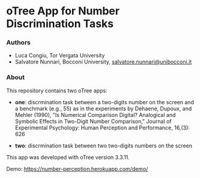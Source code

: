 # oTree App for Number Discrimination Tasks

### Authors
* Luca Congiu, Tor Vergata University
* Salvatore Nunnari, Bocconi University, salvatore.nunnari@unibocconi.it

### About
This repository contains two oTree apps:

* **one**: discrmination task between a two-digits number on the screen and a benchmark (e.g., 55) as in the experiments by Dehaene, Dupoux, and Mehler (1990), "Is Numerical Comparison Digital? Analogical and Symbolic Effects in Two-Digit Number Comparison," Journal of Experimental Psychology: Human Perception and Performance, 16,(3): 626

* **two**: discrmination task between two two-digits numbers on the screen

This app was developed with oTree version 3.3.11.

Demo: https://number-perception.herokuapp.com/demo/

